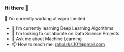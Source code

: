 ### Hi there 👋

 🔭 I’m currently working at wipro Limited
- 🌱 I’m currently learning Deep Learning Algorithms
- 👯 I’m looking to collaborate on Data Science Projects
- 💬 Ask me about Machine Learning
- 📫 How to reach me: rahul.rks.101@gmail.com

<!--
**Aaryant31/Aaryant31** is a ✨ _special_ ✨ repository because its `README.md` (this file) appears on your GitHub profile.

Here are some ideas to get you started:

- 🔭 I’m currently working at wipro Limited
- 🌱 I’m currently learning Deep Learning Alogoritms
- 👯 I’m looking to collaborate on Data Science Projects
- 🤔 I’m looking for help with ...
- 💬 Ask me about Machine Learning
- 📫 How to reach me: rahul.rks.101@gmail.com
-
-->
